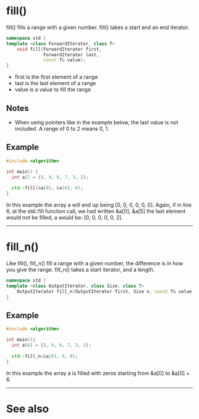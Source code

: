 # fill()
fill() fills a range with a given number.
fill() takes a start and an end iterator.

```cpp
namespace std {
template <class ForwardIterator, class T>
    void fill(ForwardIterator first, 
              ForwardIterator last, 
              const T& value);
}
```
- first is the first element of a range
- last is the last element of a range
- value is a value to fill the range

## Notes
- When using pointers like in the example below, the last value is not included. A range of 0 to 2 means 0, 1.

## Example
```cpp
#include <algorithm>

int main() {
  int a[] = {5, 4, 6, 7, 3, 2};
  
  std::fill(&a[0], &a[6], 0);
}
```

In this example the array a will end up being [0, 0, 0, 0, 0, 0].
Again, if in line 6, at the std::fill function call, we had written &a[0], &a[5] the last element would not be filled, a would be:
[0, 0, 0, 0, 0, 2].

---

# fill_n()
Like fill(), fill_n() fill a range with a given number, the difference is in how you give the range.
fill_n() takes a start iterator, and a length.

```cpp
namespace std {
template <class OutputIterator, class Size, class T>
    OutputIterator fill_n(OutputIterator first, Size n, const T& value);
}
```

## Example
```cpp
#include <algorithm>

int main(){
  int a[6] = {5, 4, 6, 7, 3, 2};
  
  std::fill_n(&a[0], 6, 0);
}
```
In this example the array a is filled with zeros starting from &a[0] to &a[0] + 6.

---
# See also
